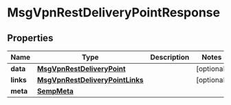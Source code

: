 

# MsgVpnRestDeliveryPointResponse


## Properties

| Name | Type | Description | Notes |
|------------ | ------------- | ------------- | -------------|
|**data** | [**MsgVpnRestDeliveryPoint**](MsgVpnRestDeliveryPoint.md) |  |  [optional] |
|**links** | [**MsgVpnRestDeliveryPointLinks**](MsgVpnRestDeliveryPointLinks.md) |  |  [optional] |
|**meta** | [**SempMeta**](SempMeta.md) |  |  |



